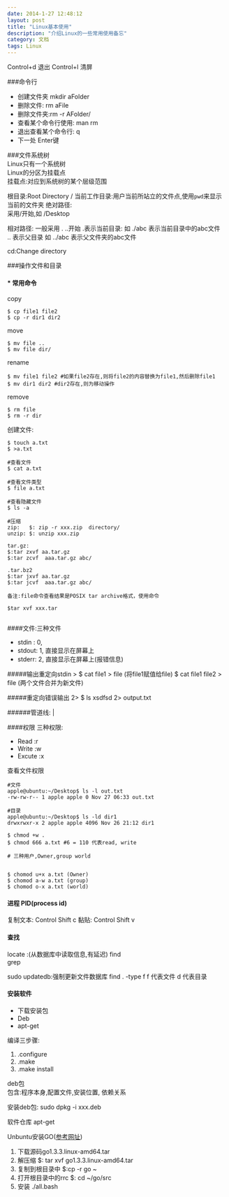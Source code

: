 ```yaml
---
date: 2014-1-27 12:48:12
layout: post
title: "Linux基本使用"
description: "介绍Linux的一些常用使用备忘"
category: 文档
tags: Linux 
---
```



Control+d 退出
Control+l 清屏

###命令行		
* 创建文件夹 mkdir aFolder
* 删除文件: rm aFile	
* 删除文件夹:rm -r AFolder/ 
* 查看某个命令行使用: man rm
* 退出查看某个命令行: q
* 下一处 Enter键	

###文件系统树	
Linux只有一个系统树	
Linux的分区为挂载点	
挂载点:对应到系统树的某个层级范围	

根目录:Root Directory 	/
当前工作目录:用户当前所站立的文件点,使用```pwd```来显示当前的文件夹	
绝对路径:	
采用/开始,如 /Desktop	
	
相对路径:
一般采用 . ..开始
.表示当前目录: 如 ./abc 表示当前目录中的abc文件	
.. 表示父目录  如 ../abc 表示父文件夹的abc文件	

cd:Change directory

###操作文件和目录
#### * 常用命令
copy	

```
$ cp file1 file2	
$ cp -r dir1 dir2	
```
move
	
```
$ mv file ..
$ mv file dir/
```

rename
	
```
$ mv file1 file2 #如果file2存在,则将file2的内容替换为file1,然后删除file1
$ mv dir1 dir2 #dir2存在,则为移动操作
```

remove
	
```
$ rm file
$ rm -r dir
```

创建文件:	
	
```	
$ touch a.txt
$ >a.txt
```

```
#查看文件    
$ cat a.txt

#查看文件类型 
$ file a.txt

#查看隐藏文件
$ ls -a

#压缩
zip:   $: zip -r xxx.zip  directory/
unzip: $: unzip xxx.zip

tar.gz:   
$:tar zxvf aa.tar.gz
$:tar zcvf  aaa.tar.gz abc/

.tar.bz2
$:tar jxvf aa.tar.gz
$:tar jcvf  aaa.tar.gz abc/

备注:file命令查看结果是POSIX tar archive格式，使用命令	
	
$tar xvf xxx.tar
	
```

####文件:三种文件	
* stdin : 0,
* stdout: 1, 直接显示在屏幕上
* stderr: 2, 直接显示在屏幕上(报错信息)

#####输出重定向stdin >
$ cat file1 > file       (将file1赋值给file)
$ cat file1 file2 > file (两个文件合并为新文件)

#####重定向错误输出 2>
$ ls xsdfsd 2> output.txt

######管道线: |

####权限
三种权限:	

* Read   :r	
* Write  :w	
* Excute :x	
	
查看文件权限		

```
#文件
apple@ubuntu:~/Desktop$ ls -l out.txt
-rw-rw-r-- 1 apple apple 0 Nov 27 06:33 out.txt
	
#目录
apple@ubuntu:~/Desktop$ ls -ld dir1
drwxrwxr-x 2 apple apple 4096 Nov 26 21:12 dir1

$ chmod +w .
$ chmod 666 a.txt #6 = 110 代表read, write

# 三种用户,Owner,group world


$ chomod u+x a.txt (Owner)
$ chomod a-w a.txt (group)
$ chomod o-x a.txt (world)

```
#### 进程 PID(process id)

复制文本: Control Shift  c
黏贴: Control Shift  v	
	
#### 查找
locate	:(从数据库中读取信息,有延迟)
find	
grep	

sudo updatedb:强制更新文件数据库
find . -type f
f 代表文件
d 代表目录

#### 安装软件	
* 下载安装包
* Deb
* apt-get



编译三步骤:
1. .configure
2. .make
3. .make install

deb包	
包含:程序本身,配置文件,安装位置, 依赖关系

安装deb包:	
sudo dpkg -i xxx.deb	
	
软件仓库
apt-get

Unbuntu安装GO([参考网址](http://blog.chinaunix.net/uid-20718384-id-3338012.html))

1. 下载源码go1.3.3.linux-amd64.tar
2. 解压缩  $: tar xvf go1.3.3.linux-amd64.tar
3. 复制到根目录中 $:cp -r go ~
4. 打开根目录中的rrc $: cd ~/go/src
5. 安装 ./all.bash







